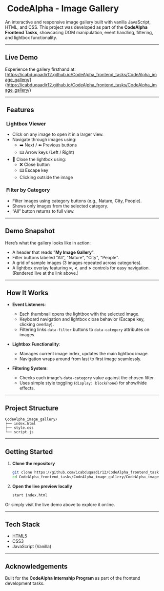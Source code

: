 # ​ CodeAlpha - Image Gallery

An interactive and responsive image gallery built with vanilla JavaScript, HTML, and CSS. This project was developed as part of the **CodeAlpha Frontend Tasks**, showcasing DOM manipulation, event handling, filtering, and lightbox functionality.

---

##  Live Demo  
Experience the gallery firsthand at: [https://icabduqaadir12.github.io/CodeAlpha_frontend_tasks/CodeAlpha_image_gallery/](https://icabduqaadir12.github.io/CodeAlpha_frontend_tasks/CodeAlpha_image_gallery/)

---

## ​ Features

### ​​ Lightbox Viewer
- Click on any image to open it in a larger view.
- Navigate through images using:
  - ➡️ Next / ⬅️ Previous buttons
  - ⌨️ Arrow keys (Left / Right)
- 🔐 Close the lightbox using:
  - ❌ Close button
  - ⌨️ Escape key
  - Clicking outside the image

### ​ Filter by Category
- Filter images using category buttons (e.g., Nature, City, People).
- Shows only images from the selected category.
- “All” button returns to full view.

---

##  Demo Snapshot

Here’s what the gallery looks like in action:

- A header that reads "**My Image Gallery**".
- Filter buttons labeled "All", "Nature", "City", "People".
- A grid of sample images (3 images repeated across categories).
- A lightbox overlay featuring **×**, **<**, and **>** controls for easy navigation.  
  (Rendered live at the link above.)

---

## ​ How It Works

- **Event Listeners**:
  - Each thumbnail opens the lightbox with the selected image.
  - Keyboard navigation and lightbox close behavior (Escape key, clicking overlay).
  - Filtering links `data-filter` buttons to `data-category` attributes on images.

- **Lightbox Functionality**:
  - Manages current image index, updates the main lightbox image.
  - Navigation wraps around from last to first image seamlessly.

- **Filtering System**:
  - Checks each image’s `data-category` value against the chosen filter.
  - Uses simple style toggling (`display: block`/`none`) for show/hide effects.

---

##  Project Structure

```
CodeAlpha_image_gallery/
├── index.html
├── style.css
└── script.js
```

---

##  Getting Started

1. **Clone the repository**
   ```bash
   git clone https://github.com/icabduqaadir12/CodeAlpha_frontend_tasks.git
   cd CodeAlpha_frontend_tasks/CodeAlpha_image_gallery/CodeAlpha_image_gallery
   ```

2. **Open the live preview locally**
   ```bash
   start index.html
   ```

Or simply visit the live demo above to explore it online.

---

##  Tech Stack

- HTML5
- CSS3
- JavaScript (Vanilla)

---

##  Acknowledgements

Built for the **CodeAlpha Internship Program** as part of the frontend development tasks.

